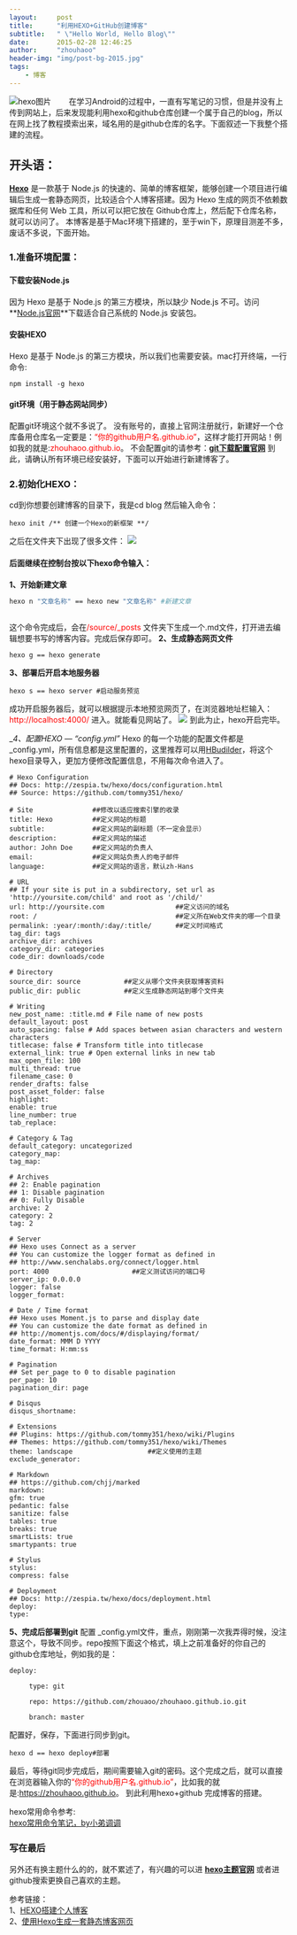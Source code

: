 ```yaml
---
layout:     post
title:      "利用HEXO+GitHub创建博客"
subtitle:   " \"Hello World, Hello Blog\""
date:       2015-02-28 12:46:25
author:     "zhouhaoo"
header-img: "img/post-bg-2015.jpg"
tags:
    - 博客
---
```


![hexo图片](/img/hexo.png) 
　　在学习Android的过程中，一直有写笔记的习惯，但是并没有上传到网站上，后来发现能利用hexo和github仓库创建一个属于自己的blog，所以在网上找了教程摸索出来，域名用的是github仓库的名字。下面叙述一下我整个搭建的流程。
<!-- more -->
## 开头语：
__[Hexo](https://hexo.io)__ 是一款基于 Node.js 的快速的、简单的博客框架，能够创建一个项目进行编辑后生成一套静态网页，比较适合个人博客搭建。因为 Hexo 生成的网页不依赖数据库和任何 Web 工具，所以可以把它放在 Github仓库上，然后配下仓库名称，就可以访问了。
本博客是基于Mac环境下搭建的，至于win下，原理目测差不多，废话不多说，下面开始。

### 1.准备环境配置：
#### 下载安装Node.js 
因为 Hexo 是基于 Node.js 的第三方模块，所以缺少 Node.js 不可。访问 **[Node.js官网](https://nodejs.org/en/)**下载适合自己系统的 Node.js 安装包。
#### 安装HEXO
Hexo 是基于 Node.js 的第三方模块，所以我们也需要安装。mac打开终端，一行命令:
```shell
npm install -g hexo
```
#### git环境（用于静态网站同步）
配置git环境这个就不多说了。
没有账号的，直接上官网注册就行，新建好一个仓库备用仓库名一定要是：<font color=#ff0000>“你的github用户名.github.io”</font>，这样才能打开网站！例如我的就是:<font color=#ff0000>zhouhaoo.github.io</font>。
不会配置git的请参考：**[git下载配置官网](https://git-scm.com/downloads
)**
到此，请确认所有环境已经安装好，下面可以开始进行新建博客了。

### 2.初始化HEXO：
cd到你想要创建博客的目录下，我是cd blog 然后输入命令：
```shell
hexo init /** 创建一个Hexo的新框架 **/
```
之后在文件夹下出现了很多文件：
![](/img/blog.png) 
#### 后面继续在控制台按以下hexo命令输入：
__1、开始新建文章__
``` bash
hexo n "文章名称" == hexo new "文章名称" #新建文章
 
```
这个命令完成后，会在<font color=#ff0000>/source/_posts</font> 文件夹下生成一个.md文件，打开进去编辑想要书写的博客内容。完成后保存即可。
 __2、生成静态网页文件__

```
hexo g == hexo generate 
```
 __3、部署后开启本地服务器__
```
hexo s == hexo server #启动服务预览
```
成功开启服务器后，就可以根据提示本地预览网页了，在浏览器地址栏输入：<font color=#ff0000>http://localhost:4000/</font>  进入。就能看见网站了。
![](/img/hexoold.jpg) 
到此为止，hexo开启完毕。

 __4、配置HEXO — “_config.yml”__
Hexo 的每一个功能的配置文件都是 _config.yml，所有信息都是这里配置的，这里推荐可以用[HBudilder](http://www.dcloud.io)，将这个hexo目录导入，更加方便修改配置信息，不用每次命令进入了。
```
# Hexo Configuration
## Docs: http://zespia.tw/hexo/docs/configuration.html
## Source: https://github.com/tommy351/hexo/

# Site               ##修改以适应搜索引擎的收录
title: Hexo          ##定义网站的标题
subtitle:            ##定义网站的副标题（不一定会显示）
description:         ##定义网站的描述
author: John Doe     ##定义网站的负责人
email:               ##定义网站负责人的电子邮件
language:            ##定义网站的语言，默认zh-Hans

# URL
## If your site is put in a subdirectory, set url as 'http://yoursite.com/child' and root as '/child/'
url: http://yoursite.com                  ##定义访问的域名
root: /                                   ##定义所在Web文件夹的哪一个目录
permalink: :year/:month/:day/:title/      ##定义时间格式
tag_dir: tags                             
archive_dir: archives
category_dir: categories
code_dir: downloads/code

# Directory
source_dir: source           ##定义从哪个文件夹获取博客资料              
public_dir: public           ##定义生成静态网站到哪个文件夹

# Writing
new_post_name: :title.md # File name of new posts
default_layout: post
auto_spacing: false # Add spaces between asian characters and western characters
titlecase: false # Transform title into titlecase
external_link: true # Open external links in new tab
max_open_file: 100
multi_thread: true
filename_case: 0
render_drafts: false
post_asset_folder: false
highlight:
enable: true
line_number: true
tab_replace:

# Category & Tag
default_category: uncategorized
category_map:
tag_map:

# Archives
## 2: Enable pagination
## 1: Disable pagination
## 0: Fully Disable
archive: 2
category: 2
tag: 2

# Server
## Hexo uses Connect as a server
## You can customize the logger format as defined in
## http://www.senchalabs.org/connect/logger.html
port: 4000                     ##定义测试访问的端口号
server_ip: 0.0.0.0             
logger: false
logger_format:

# Date / Time format
## Hexo uses Moment.js to parse and display date
## You can customize the date format as defined in
## http://momentjs.com/docs/#/displaying/format/
date_format: MMM D YYYY
time_format: H:mm:ss

# Pagination
## Set per_page to 0 to disable pagination
per_page: 10
pagination_dir: page

# Disqus
disqus_shortname:

# Extensions
## Plugins: https://github.com/tommy351/hexo/wiki/Plugins
## Themes: https://github.com/tommy351/hexo/wiki/Themes
theme: landscape                   ##定义使用的主题
exclude_generator:

# Markdown
## https://github.com/chjj/marked
markdown:
gfm: true
pedantic: false
sanitize: false
tables: true
breaks: true
smartLists: true
smartypants: true

# Stylus
stylus:
compress: false

# Deployment
## Docs: http://zespia.tw/hexo/docs/deployment.html
deploy:
type:
```
 __5、完成后部署到git__
配置 _config.yml文件，重点，刚刚第一次我弄得时候，没注意这个，导致不同步。repo按照下面这个格式，填上之前准备好的你自己的github仓库地址，例如我的是：

```
deploy:

     type: git

     repo: https://github.com/zhouaoo/zhouhaoo.github.io.git

     branch: master
```

配置好，保存，下面进行同步到git。

```
hexo d == hexo deploy#部署
```

最后，等待git同步完成后，期间需要输入git的密码。这个完成之后，就可以直接在浏览器输入你的<font color=#ff0000>“你的github用户名.github.io”</font>，比如我的就是:<font color=#ff0000>https://zhouhaoo.github.io</font>。
到此利用hexo+github 完成博客的搭建。


hexo常用命令参考: <br/>[hexo常用命令笔记，by小弟调调](https://segmentfault.com/a/1190000002632530)
### 写在最后
另外还有换主题什么的的，就不累述了，有兴趣的可以进 __[hexo主题官网](https://hexo.io/themes/)__ 或者进github搜索更换自己喜欢的主题。

参考链接：<br/>
1、[HEXO搭建个人博客](http://baixin.io/2015/08/HEXO搭建个人博客/)<br/>
2、[使用Hexo生成一套静态博客网页](http://ninghao.net/blog/1412)